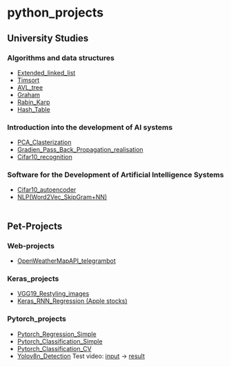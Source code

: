 # python_projects
## University Studies
### Algorithms and data structures
* [Extended_linked_list](https://github.com/Piankov-Michail/python_projects/pull/6/files)
* [Timsort](https://github.com/Piankov-Michail/python_projects/pull/7/files)
* [AVL_tree](https://github.com/Piankov-Michail/python_projects/pull/8/files)
* [Graham](https://github.com/Piankov-Michail/python_projects/pull/9/files)
* [Rabin_Karp](https://github.com/Piankov-Michail/python_projects/pull/10/files)
* [Hash_Table](https://github.com/Piankov-Michail/python_projects/pull/11/files)
### Introduction into the development of AI systems
* [PCA_Clasterization](https://github.com/Piankov-Michail/python_projects/pull/4/files)
* [Gradien_Pass_Back_Propagation_realisation](https://github.com/Piankov-Michail/python_projects/pull/5/files)
* [Cifar10_recognition](https://github.com/Piankov-Michail/python_projects/pull/3/files)
### Software for the Development of Artificial Intelligence Systems
* [Cifar10_autoencoder](https://github.com/Piankov-Michail/python_projects/pull/15/files)
* [NLP(Word2Vec_SkipGram+NN)](https://github.com/Piankov-Michail/python_projects/pull/16/files)
<br></br>
## Pet-Projects
### Web-projects
* [OpenWeatherMapAPI_telegrambot](https://github.com/Piankov-Michail/python_projects/pull/1/files)
### Keras_projects
* [VGG19_Restyling_images](https://github.com/Piankov-Michail/python_projects/pull/2/files)
* [Keras_RNN_Regression (Apple stocks)](https://github.com/Piankov-Michail/python_projects/blob/ab4c59252c6d954cc34cb79bdb854da871fbaeb8/Keras_RNN_Regression/Keras_RNN_Regression.ipynb)
### Pytorch_projects
* [Pytorch_Regression_Simple](https://github.com/Piankov-Michail/python_projects/blob/804e08aa4c02059c8f8421dd24b7b05c30144a13/Pytorch_Regression_Simple/Pytorch_Regression_Simple.ipynb)
* [Pytorch_Classification_Simple](https://github.com/Piankov-Michail/python_projects/blob/Pytorch_Classification_Simple/Pytorch_Classification_Simple/Pytorch_Classification_Simple.ipynb)
* [Pytorch_Classification_CV](https://github.com/Piankov-Michail/python_projects/blob/e4b78349be0453b9596d9c91e6e5b37db8f2cca1/Pytorch_Classification_CV/Pytorch_Classification_CV.ipynb)
* [Yolov8n_Detection](https://github.com/Piankov-Michail/python_projects/blob/b14d8b564551287904e0f23a1f47f9f3c25b7d4a/Detection_CV_yolov8n/Detection_CV_yolov8n.ipynb) Test video: [input](https://github.com/Piankov-Michail/python_projects/raw/dafe51ac60b82264297bd902356a3bbd755351aa/Detection_CV_yolov8n/converted_video.mp4) -> [result](https://github.com/Piankov-Michail/python_projects/raw/dafe51ac60b82264297bd902356a3bbd755351aa/Detection_CV_yolov8n/converted_output.mp4)
